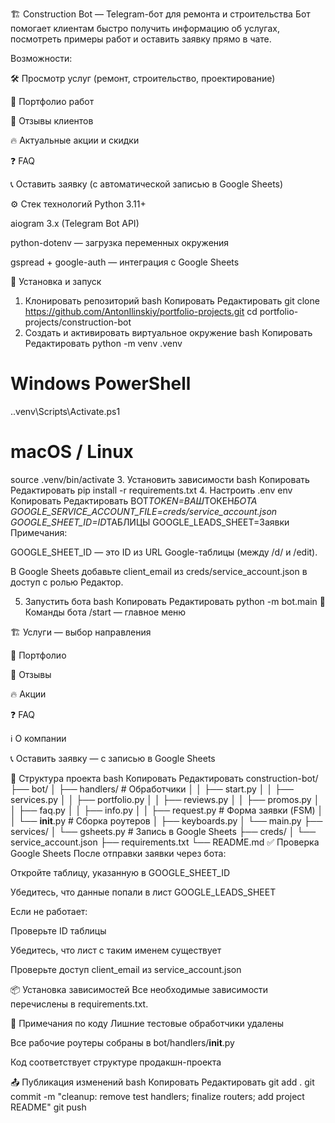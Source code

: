 🏗 Construction Bot — Telegram-бот для ремонта и строительства
Бот помогает клиентам быстро получить информацию об услугах, посмотреть примеры работ и оставить заявку прямо в чате.

Возможности:

🛠 Просмотр услуг (ремонт, строительство, проектирование)

📁 Портфолио работ

💬 Отзывы клиентов

🔥 Актуальные акции и скидки

❓ FAQ

📞 Оставить заявку (с автоматической записью в Google Sheets)

⚙️ Стек технологий
Python 3.11+

aiogram 3.x (Telegram Bot API)

python-dotenv — загрузка переменных окружения

gspread + google-auth — интеграция с Google Sheets

🚀 Установка и запуск

1. Клонировать репозиторий
   bash
   Копировать
   Редактировать
   git clone https://github.com/AntonIlinskiy/portfolio-projects.git
   cd portfolio-projects/construction-bot
2. Создать и активировать виртуальное окружение
   bash
   Копировать
   Редактировать
   python -m venv .venv

# Windows PowerShell

.\.venv\Scripts\Activate.ps1

# macOS / Linux

source .venv/bin/activate 3. Установить зависимости
bash
Копировать
Редактировать
pip install -r requirements.txt 4. Настроить .env
env
Копировать
Редактировать
BOT*TOKEN=ВАШ*ТОКЕН*БОТА
GOOGLE_SERVICE_ACCOUNT_FILE=creds/service_account.json
GOOGLE_SHEET_ID=ID*ТАБЛИЦЫ
GOOGLE_LEADS_SHEET=Заявки
Примечания:

GOOGLE_SHEET_ID — это ID из URL Google-таблицы (между /d/ и /edit).

В Google Sheets добавьте client_email из creds/service_account.json в доступ с ролью Редактор.

5. Запустить бота
   bash
   Копировать
   Редактировать
   python -m bot.main
   🧭 Команды бота
   /start — главное меню

🏗 Услуги — выбор направления

📁 Портфолио

💬 Отзывы

🔥 Акции

❓ FAQ

ℹ️ О компании

📞 Оставить заявку — с записью в Google Sheets

📒 Структура проекта
bash
Копировать
Редактировать
construction-bot/
├── bot/
│ ├── handlers/ # Обработчики
│ │ ├── start.py
│ │ ├── services.py
│ │ ├── portfolio.py
│ │ ├── reviews.py
│ │ ├── promos.py
│ │ ├── faq.py
│ │ ├── info.py
│ │ ├── request.py # Форма заявки (FSM)
│ │ └── **init**.py # Сборка роутеров
│ ├── keyboards.py
│ └── main.py
├── services/
│ └── gsheets.py # Запись в Google Sheets
├── creds/
│ └── service_account.json
├── requirements.txt
└── README.md
✅ Проверка Google Sheets
После отправки заявки через бота:

Откройте таблицу, указанную в GOOGLE_SHEET_ID

Убедитесь, что данные попали в лист GOOGLE_LEADS_SHEET

Если не работает:

Проверьте ID таблицы

Убедитесь, что лист с таким именем существует

Проверьте доступ client_email из service_account.json

📦 Установка зависимостей
Все необходимые зависимости перечислены в requirements.txt.

🧹 Примечания по коду
Лишние тестовые обработчики удалены

Все рабочие роутеры собраны в bot/handlers/**init**.py

Код соответствует структуре продакшн-проекта

📤 Публикация изменений
bash
Копировать
Редактировать
git add .
git commit -m "cleanup: remove test handlers; finalize routers; add project README"
git push
